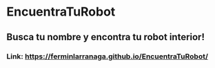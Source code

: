 # EncuentraTuRobot
## Busca tu nombre y encontra tu robot interior!
### Link: https://ferminlarranaga.github.io/EncuentraTuRobot/
